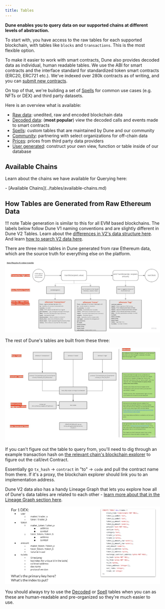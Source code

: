 ```yaml
---
title: Tables
---
```


**Dune enables you to query data on our supported chains at different levels of abstraction.**

To start with, you have access to the raw tables for each supported blockchain, with tables like `blocks` and `transactions`. This is the most flexible option.

To make it easier to work with smart contracts, Dune also provides decoded data as individual, human readable tables. We use the ABI for smart contracts and the interface standard for standardized token smart contracts (ERC20, ERC721 etc.). We've indexed over 280k contracts as of writing, and you can [submit new contracts](../getting-started/decoding-contracts.md).

On top of that, we're building a set of [Spells](spells/index.md) for common use cases (e.g. NFTs or DEX) and third party datasets.

Here is an overview what is available:

- [Raw data](raw/index.md): unedited, raw and encoded blockchain data
- [Decoded data](decoded/index.md): (**most popular**) view the decoded calls and events made to smart contracts
- [Spells](spells/index.md): custom tables that are maintained by Dune and our community
- [Community](community/index.md): partnering with select organizations for off-chain data
- [Prices](spells/prices.md): prices from third party data providers
- [User generated](user-generated.md): construct your own view, function or table inside of our database

## Available Chains

Learn about the chains we have available for Querying here:

<div class="cards grid" markdown>
- [Available Chains](../tables/available-chains.md)
</div>

## How Tables are Generated from Raw Ethereum Data

!!! note
    Table generation is similar to this for all EVM based blockchains. The labels below follow Dune V1 naming conventions and are slightly different in Dune V2 Tables. Learn about the [differences in V2's data structure here](../reference/dune-v2/index.md). And learn [how to search V2 data here](../getting-started/queries/data-explorer/#v2).

There are three main tables in Dune generated from raw Ethereum data, which are the source truth for everything else on the platform.

![token data to dune tables graph](images/token-data-to-dune-tables-graph.jpg)

The rest of Dune's tables are built from these three:

![tables levels of abstraction graph](images/tables-levels-of-abstraction-graph.jpg)

If you can't figure out the table to query from, you'll need to dig through an example transaction hash on [the relevant chain's blockchain explorer](../reference/wizard-tools/blockchain-explorers.md) to figure out the call/evt Contract.

Essentially go `tx_hash` → `contract` in "to" → `code` and pull the contract name from there. If it's a proxy, the blockchain explorer should link you to an implementation address. 

Dune V2 data also has a handy Lineage Graph that lets you explore how all of Dune's data tables are related to each other - [learn more about that in the Lineage Graph section here](spells/spellbook-model-docs.md).

![what should a trade table look like](images/what-should-a-trade-table-look-like.png)

You should always try to use the [Decoded](decoded/index.md) or [Spell](spells/index.md) tables when you can as these are human-readable and pre-organized so they're much easier to use.